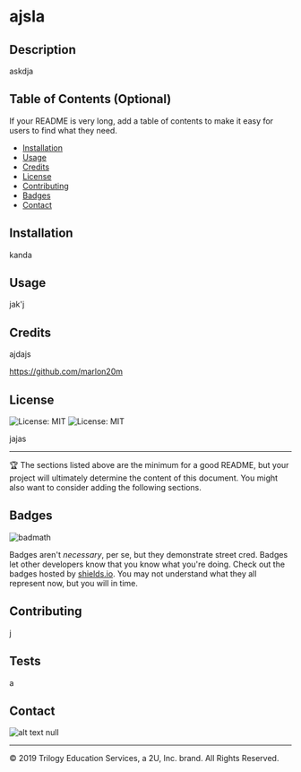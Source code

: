 #  ajsla
          
## Description 
      
askdja
          
          
## Table of Contents (Optional)
          
If your README is very long, add a table of contents to make it easy for users to find what they need.
          
* [Installation](#installation)
* [Usage](#usage)
* [Credits](#credits)
* [License](#license)
* [Contributing](#Contributing)
* [Badges](#Badges)
* [Contact](#Contact)
          
          
## Installation
          
kanda
          
## Usage 
          
jak'j
          
## Credits
          
ajdajs

https://github.com/marlon20m
          
## License
          
![License: MIT](https://img.shields.io/badge/License-MIT-blue.svg)
![License: MIT](https://img.shields.io/badge/License-MIT-green.svg)

          
jajas
          
---

🏆 The sections listed above are the minimum for a good README, but your project will ultimately determine the content of this document. You might also want to consider adding the following sections.
          
## Badges
          
![badmath](https://img.shields.io/github/languages/top/nielsenjared/badmath)
          
Badges aren't _necessary_, per se, but they demonstrate street cred. Badges let other developers know that you know what you're doing. Check out the badges hosted by [shields.io](https://shields.io/). You may not understand what they all represent now, but you will in time.
          
          
## Contributing
          
j
          
## Tests
          
a
          
## Contact
          
![alt text](https://avatars0.githubusercontent.com/u/62806466?v=4)
null
          
---
© 2019 Trilogy Education Services, a 2U, Inc. brand. All Rights Reserved.